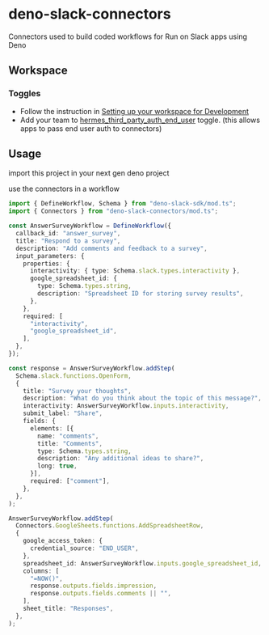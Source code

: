 # deno-slack-connectors

Connectors used to build coded workflows for Run on Slack apps using Deno

## Workspace

### Toggles

- Follow the instruction in
  [Setting up your workspace for Development](https://corp.quip.com/POb2ApgEaxvL/HTTP-Functions-Usage-Guide#temp:C:dNGefc2a672fdd94b0f97f17a612)
- Add your team to
  [hermes_third_party_auth_end_user](https://houston.tinyspeck.com/experiments/4449135040515)
  toggle. (this allows apps to pass end user auth to connectors)

## Usage

import this project in your next gen deno project

use the connectors in a workflow

```ts
import { DefineWorkflow, Schema } from "deno-slack-sdk/mod.ts";
import { Connectors } from "deno-slack-connectors/mod.ts";

const AnswerSurveyWorkflow = DefineWorkflow({
  callback_id: "answer_survey",
  title: "Respond to a survey",
  description: "Add comments and feedback to a survey",
  input_parameters: {
    properties: {
      interactivity: { type: Schema.slack.types.interactivity },
      google_spreadsheet_id: {
        type: Schema.types.string,
        description: "Spreadsheet ID for storing survey results",
      },
    },
    required: [
      "interactivity",
      "google_spreadsheet_id",
    ],
  },
});

const response = AnswerSurveyWorkflow.addStep(
  Schema.slack.functions.OpenForm,
  {
    title: "Survey your thoughts",
    description: "What do you think about the topic of this message?",
    interactivity: AnswerSurveyWorkflow.inputs.interactivity,
    submit_label: "Share",
    fields: {
      elements: [{
        name: "comments",
        title: "Comments",
        type: Schema.types.string,
        description: "Any additional ideas to share?",
        long: true,
      }],
      required: ["comment"],
    },
  },
);

AnswerSurveyWorkflow.addStep(
  Connectors.GoogleSheets.functions.AddSpreadsheetRow,
  {
    google_access_token: {
      credential_source: "END_USER",
    },
    spreadsheet_id: AnswerSurveyWorkflow.inputs.google_spreadsheet_id,
    columns: [
      "=NOW()",
      response.outputs.fields.impression,
      response.outputs.fields.comments || "",
    ],
    sheet_title: "Responses",
  },
);
```
